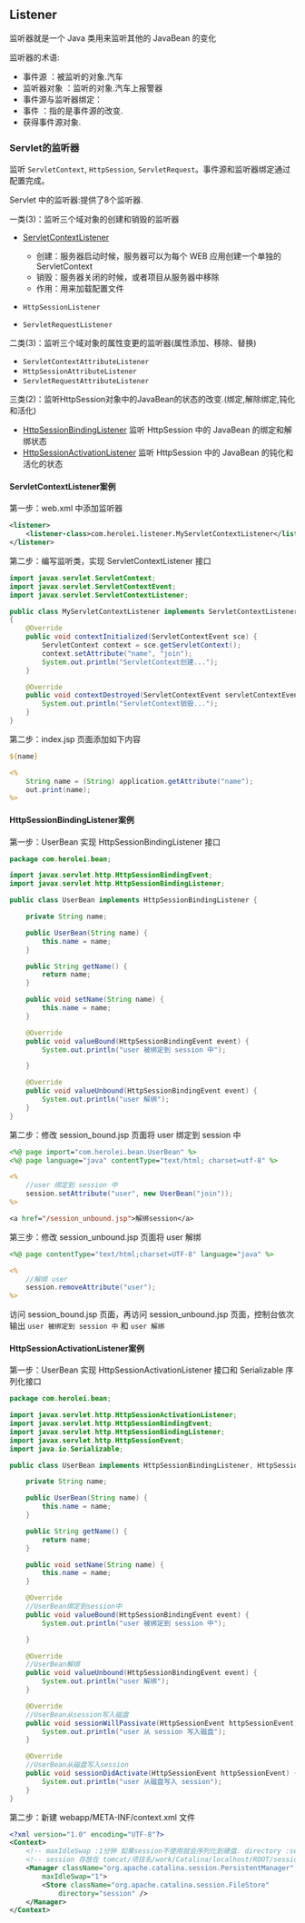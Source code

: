 ## Listener

监听器就是一个 Java 类用来监听其他的 JavaBean 的变化

监听器的术语:

* 事件源		：被监听的对象.汽车
* 监听器对象	：监听的对象.汽车上报警器
* 事件源与监听器绑定：
* 事件		：指的是事件源的改变.
* 获得事件源对象.

### Servlet的监听器

监听 `ServletContext`, `HttpSession`, `ServletRequest`。事件源和监听器绑定通过配置完成。

Servlet 中的监听器:提供了8个监听器.

一类(3)：监听三个域对象的创建和销毁的监听器

* [ServletContextListener](#servletcontextlistener案例)
    * 创建：服务器启动时候，服务器可以为每个 WEB 应用创建一个单独的 ServletContext
    * 销毁：服务器关闭的时候，或者项目从服务器中移除
    * 作用：用来加载配置文件
    
* `HttpSessionListener`
* `ServletRequestListener`

二类(3)：监听三个域对象的属性变更的监听器(属性添加、移除、替换)

* `ServletContextAttributeListener`
* `HttpSessionAttributeListener`
* `ServletRequestAttributeListener`

三类(2)：监听HttpSession对象中的JavaBean的状态的改变.(绑定,解除绑定,钝化和活化)

* [HttpSessionBindingListener](#httpsessionbindinglistener案例) 监听 HttpSession 中的 JavaBean 的绑定和解绑状态
* [HttpSessionActivationListener](#httpsessionactivationlistener案例) 监听 HttpSession 中的 JavaBean 的钝化和活化的状态

#### ServletContextListener案例

第一步：web.xml 中添加监听器

```xml
<listener>
    <listener-class>com.herolei.listener.MyServletContextListener</listener-class>
</listener>
```

第二步：编写监听类，实现 ServletContextListener 接口

```java
import javax.servlet.ServletContext;
import javax.servlet.ServletContextEvent;
import javax.servlet.ServletContextListener;

public class MyServletContextListener implements ServletContextListener
{
    @Override
    public void contextInitialized(ServletContextEvent sce) {
        ServletContext context = sce.getServletContext();
        context.setAttribute("name", "join");
        System.out.println("ServletContext创建...");
    }

    @Override
    public void contextDestroyed(ServletContextEvent servletContextEvent) {
        System.out.println("ServletContext销毁...");
    }
}
```

第二步：index.jsp 页面添加如下内容

```jsp
${name}

<%
    String name = (String) application.getAttribute("name");
    out.print(name);
%>
```

#### HttpSessionBindingListener案例

第一步：UserBean 实现 HttpSessionBindingListener 接口

```java
package com.herolei.bean;

import javax.servlet.http.HttpSessionBindingEvent;
import javax.servlet.http.HttpSessionBindingListener;

public class UserBean implements HttpSessionBindingListener {

    private String name;

    public UserBean(String name) {
        this.name = name;
    }

    public String getName() {
        return name;
    }

    public void setName(String name) {
        this.name = name;
    }

    @Override
    public void valueBound(HttpSessionBindingEvent event) {
        System.out.println("user 被绑定到 session 中");

    }

    @Override
    public void valueUnbound(HttpSessionBindingEvent event) {
        System.out.println("user 解绑");
    }
}
```

第二步：修改 session_bound.jsp 页面将 user 绑定到 session 中

```jsp
<%@ page import="com.herolei.bean.UserBean" %>
<%@ page language="java" contentType="text/html; charset=utf-8" %>

<%
    //user 绑定到 session 中
    session.setAttribute("user", new UserBean("join"));
%>

<a href="/session_unbound.jsp">解绑session</a>
```

第三步：修改 session_unbound.jsp 页面将 user 解绑

```jsp
<%@ page contentType="text/html;charset=UTF-8" language="java" %>

<%
    //解绑 user
    session.removeAttribute("user");
%>
```

访问 session_bound.jsp 页面，再访问 session_unbound.jsp 页面，控制台依次输出 `user 被绑定到 session 中` 和 `user 解绑`

#### HttpSessionActivationListener案例

第一步：UserBean 实现 HttpSessionActivationListener 接口和 Serializable 序列化接口

```java
package com.herolei.bean;

import javax.servlet.http.HttpSessionActivationListener;
import javax.servlet.http.HttpSessionBindingEvent;
import javax.servlet.http.HttpSessionBindingListener;
import javax.servlet.http.HttpSessionEvent;
import java.io.Serializable;

public class UserBean implements HttpSessionBindingListener, HttpSessionActivationListener, Serializable {

    private String name;

    public UserBean(String name) {
        this.name = name;
    }

    public String getName() {
        return name;
    }

    public void setName(String name) {
        this.name = name;
    }

    @Override
    //UserBean绑定到session中
    public void valueBound(HttpSessionBindingEvent event) {
        System.out.println("user 被绑定到 session 中");

    }

    @Override
    //UserBean解绑
    public void valueUnbound(HttpSessionBindingEvent event) {
        System.out.println("user 解绑");
    }

    @Override
    //UserBean从session写入磁盘
    public void sessionWillPassivate(HttpSessionEvent httpSessionEvent) {
        System.out.println("user 从 session 写入磁盘");
    }

    @Override
    //UserBean从磁盘写入session
    public void sessionDidActivate(HttpSessionEvent httpSessionEvent) {
        System.out.println("user 从磁盘写入 session");
    }
}
```

第二步：新建 webapp/META-INF/context.xml 文件

```xml
<?xml version="1.0" encoding="UTF-8"?>
<Context>
	<!-- maxIdleSwap :1分钟 如果session不使用就会序列化到硬盘. directory :session 序列化到硬盘的文件存放的位置. -->
	<!-- session 存放在 tomcat/项目名/work/Catalina/localhost/ROOT/session中 -->
	<Manager className="org.apache.catalina.session.PersistentManager"
		maxIdleSwap="1">
		<Store className="org.apache.catalina.session.FileStore"
			directory="session" />
	</Manager>
</Context>
```

